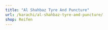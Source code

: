 ```yaml
---
title: "Al Shahbaz Tyre And Puncture"
url: /karachi/al-shahbaz-tyre-and-puncture/
shop: Reifen
---
```


